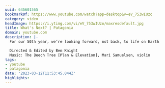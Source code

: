 ```yaml
---
uuid: 645601565
bookmarkOf: https://www.youtube.com/watch?app=desktop&v=eV_753wIUzo
category: video
headImage: https://i.ytimg.com/vi/eV_753wIUzo/maxresdefault.jpg
title: What's Next? | Patagonia
domain: youtube.com
description: |-
  For our 50th year, we’re looking forward, not back, to life on Earth. Together, we can prioritize purpose over profit, collaboration over competition and protect this wondrous planet, our only home. What’s next is unstoppable.

  Directed & Edited by Ben Knight
  Music: The Beech Tree [Plan & Elevation], Mari Samuelsen, violin
tags:
- youtube
- patagonia
date: '2023-03-12T11:53:45.044Z'
highlights:
---
```



